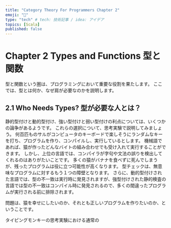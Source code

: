 ```yaml
---
title: "Category Theory For Programmers Chapter 2"
emoji: "🌊"
type: "tech" # tech: 技術記事 / idea: アイデア
topics: [Scala]
published: false
---
```


# Chapter 2 Types and Functions  型と関数

型と関数という圏は、プログラミングにおいて重要な役割を果たします。
ここでは、型とは何か、なぜ肩が必要なのかを説明します。

## 2.1 Who Needs Types?  型が必要な人とは？

静的型付けと動的型付け、強い型付けと弱い型付けの利点については、いくつかの論争があるようです。
これらの選択について、思考実験で説明してみましょう。
何百匹ものサルがコンピュータのキーボードで楽しそうにランダムなキーを打ち、プログラムを作り、コンパイルし、実行しているとします。
機械語であれば、猿が作ったどんなバイトの組み合わせでも受け入れて実行することができます。
しかし、上位の言語では、コンパイラが字句や文法の誤りを検出してくれるのはありがたいことです。
多くの猿がバナナを食べずに死んでしまうが、残ったプログラムは役に立つ可能性が高くなります。
型チェックは、無意味なプログラムに対するもう１つの障壁となります。
さらに、動的型付けされた言語では、型の不一致は実行時に発見されますが、強型付けされた静的検査の言語では型の不一致はコンパイル時に発見されるので、多くの間違ったプログラムが実行される前に排除されます。

問題は、猿を幸せにしたいのか、それとも正しいプログラムを作りたいのか、ということです。

タイピングモンキーの思考実験における通常の

